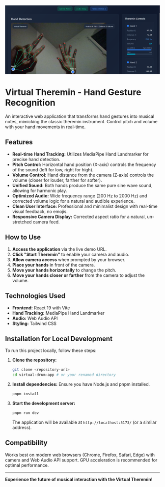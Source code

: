 ![App Screenshot](docs/screenshot.png)


# Virtual Theremin - Hand Gesture Recognition

An interactive web application that transforms hand gestures into musical notes, mimicking the classic theremin instrument. Control pitch and volume with your hand movements in real-time.

## Features

- **Real-time Hand Tracking:** Utilizes MediaPipe Hand Landmarker for precise hand detection.
- **Pitch Control:** Horizontal hand position (X-axis) controls the frequency of the sound (left for low, right for high).
- **Volume Control:** Hand distance from the camera (Z-axis) controls the volume (closer for louder, farther for softer).
- **Unified Sound:** Both hands produce the same pure sine wave sound, allowing for harmonic play.
- **Optimized Audio:** Wide frequency range (200 Hz to 2000 Hz) and corrected volume logic for a natural and audible experience.
- **Clean User Interface:** Professional and minimalist design with real-time visual feedback, no emojis.
- **Responsive Camera Display:** Corrected aspect ratio for a natural, un-stretched camera feed.

## How to Use

1.  **Access the application** via the live demo URL.
2.  **Click "Start Theremin"** to enable your camera and audio.
3.  **Allow camera access** when prompted by your browser.
4.  **Place your hands** in front of the camera.
5.  **Move your hands horizontally** to change the pitch.
6.  **Move your hands closer or farther** from the camera to adjust the volume.

## Technologies Used

-   **Frontend:** React 19 with Vite
-   **Hand Tracking:** MediaPipe Hand Landmarker
-   **Audio:** Web Audio API
-   **Styling:** Tailwind CSS

## Installation for Local Development

To run this project locally, follow these steps:

1.  **Clone the repository:**
    ```bash
    git clone <repository-url>
    cd virtual-drum-app # or your renamed directory
    ```
2.  **Install dependencies:** Ensure you have Node.js and pnpm installed.
    ```bash
    pnpm install
    ```
3.  **Start the development server:**
    ```bash
    pnpm run dev
    ```
    The application will be available at `http://localhost:5173/` (or a similar address).

## Compatibility

Works best on modern web browsers (Chrome, Firefox, Safari, Edge) with camera and Web Audio API support. GPU acceleration is recommended for optimal performance.

---

**Experience the future of musical interaction with the Virtual Theremin!**


